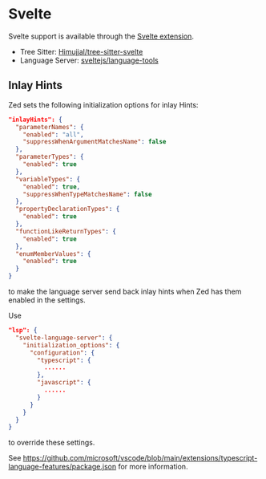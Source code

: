 # Svelte

Svelte support is available through the [Svelte extension](https://github.com/zed-industries/zed/tree/main/extensions/svelte).

- Tree Sitter: [Himujjal/tree-sitter-svelte](https://github.com/Himujjal/tree-sitter-svelte)
- Language Server: [sveltejs/language-tools](https://github.com/sveltejs/language-tools)

<!--
TBD: Rewrite Svelte docs so it doesn't beging with a json block assuming you know what inlayHints are.
-->

## Inlay Hints

Zed sets the following initialization options for inlay Hints:

```json
"inlayHints": {
  "parameterNames": {
    "enabled": "all",
    "suppressWhenArgumentMatchesName": false
  },
  "parameterTypes": {
    "enabled": true
  },
  "variableTypes": {
    "enabled": true,
    "suppressWhenTypeMatchesName": false
  },
  "propertyDeclarationTypes": {
    "enabled": true
  },
  "functionLikeReturnTypes": {
    "enabled": true
  },
  "enumMemberValues": {
    "enabled": true
  }
}
```

to make the language server send back inlay hints when Zed has them enabled in the settings.

Use

```json
"lsp": {
  "svelte-language-server": {
    "initialization_options": {
      "configuration": {
        "typescript": {
          ......
        },
        "javascript": {
          ......
        }
      }
    }
  }
}
```

to override these settings.

See https://github.com/microsoft/vscode/blob/main/extensions/typescript-language-features/package.json for more information.
